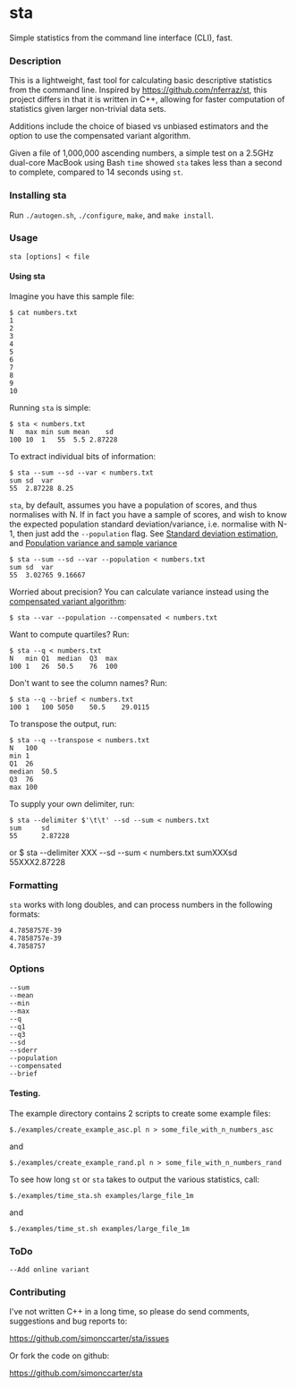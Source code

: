 sta
==

Simple statistics from the command line interface (CLI), fast.

### Description

This is a lightweight, fast tool for calculating basic descriptive statistics from the command line. Inspired by https://github.com/nferraz/st, this project differs in that it is written in C++, allowing for faster computation of statistics given larger non-trivial data sets.

Additions include the choice of biased vs unbiased estimators and the option to use the compensated variant algorithm. 

Given a file of 1,000,000 ascending numbers, a simple test on a 2.5GHz dual-core MacBook using Bash `time` showed `sta` takes less than a second to complete, compared to 14 seconds using `st`.

### Installing sta

Run `./autogen.sh`, `./configure`, `make`, and `make install`.
 
### Usage

    sta [options] < file

#### Using sta

Imagine you have this sample file:

    $ cat numbers.txt
    1
    2
    3
    4
    5
    6
    7
    8
    9
    10

Running `sta` is simple: 

	$ sta < numbers.txt
	N	max	min	sum	mean	sd	
	100	10	1	55	5.5	2.87228	 

To extract individual bits of information:

	$ sta --sum --sd --var < numbers.txt
	sum	sd	var	
	55	2.87228	8.25

`sta`, by default, assumes you have a population of scores, and thus normalises with N. If in fact you have a sample of scores, and wish to know the expected population standard deviation/variance, i.e. normalise with N-1, then just add the `--population` flag. See [Standard deviation estimation](http://en.wikipedia.org/wiki/Standard_deviation#Estimation), and [Population variance and sample variance](http://en.wikipedia.org/wiki/Variance#Population_variance_and_sample_variance)

	$ sta --sum --sd --var --population < numbers.txt
	sum	sd	var	
	55	3.02765	9.16667	

Worried about precision? You can calculate variance instead using the [compensated variant algorithm](http://en.wikipedia.org/wiki/Algorithms_for_calculating_variance#Compensated_variant): 

	$ sta --var --population --compensated < numbers.txt

Want to compute quartiles? Run:

	$ sta --q < numbers.txt
	N	min	Q1	median	Q3	max	
	100	1	26	50.5	76	100	

Don't want to see the column names? Run:

	$ sta --q --brief < numbers.txt
	100	1	100	5050	50.5	29.0115

To transpose the output, run:

	$ sta --q --transpose < numbers.txt
	N	100
	min	1
	Q1	26
	median	50.5
	Q3	76
	max	100

To supply your own delimiter, run:

	$ sta --delimiter $'\t\t' --sd --sum < numbers.txt 
	sum		sd		
	55		2.87228

or
	$ sta --delimiter XXX --sd --sum < numbers.txt 
	sumXXXsd
	55XXX2.87228

### Formatting

`sta` works with long doubles, and can process numbers in the following formats:
	
	4.7858757E-39
	4.7858757e-39
	4.7858757

### Options

	--sum
	--mean
	--min
	--max
	--q
	--q1
	--q3
	--sd
	--sderr
	--population
	--compensated
	--brief

#### Testing.

The example directory contains 2 scripts to create some example files:

	$./examples/create_example_asc.pl n > some_file_with_n_numbers_asc  

and

	$./examples/create_example_rand.pl n > some_file_with_n_numbers_rand  

To see how long `st` or `sta` takes to output the various statistics, call:

	$./examples/time_sta.sh examples/large_file_1m	

and

	$./examples/time_st.sh examples/large_file_1m	

### ToDo

	--Add online variant
	
### Contributing

I've not written C++ in a long time, so please do send comments, suggestions and bug reports to:

https://github.com/simonccarter/sta/issues

Or fork the code on github:

https://github.com/simonccarter/sta
